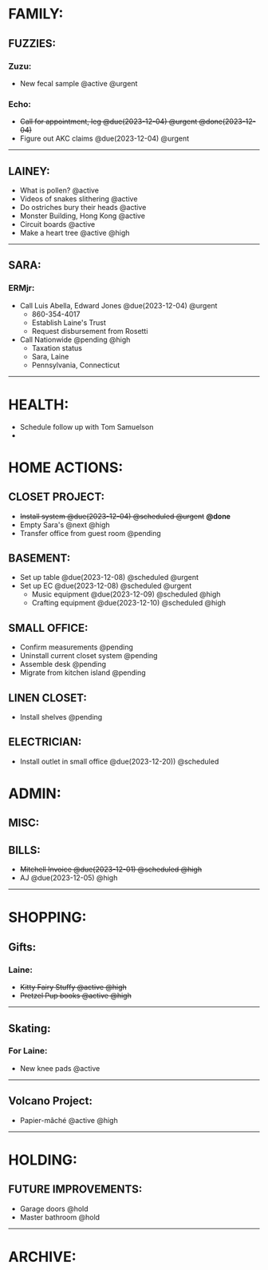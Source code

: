 # FAMILY:
## FUZZIES:
### Zuzu:
   - New fecal sample @active @urgent
### Echo:
- ~~Call for appointment, leg @due(2023-12-04) @urgent @done(2023-12-04)~~
- Figure out AKC claims @due(2023-12-04) @urgent
---
## LAINEY:
- What is pollen? @active
-  Videos of snakes slithering @active
-  Do ostriches bury their heads @active
-  Monster Building, Hong Kong @active
-  Circuit boards @active
- Make a heart tree @active @high
---
## SARA:
### ERMjr:
   - Call Luis Abella, Edward Jones @due(2023-12-04) @urgent
      - 860-354-4017
      - Establish Laine's Trust
      - Request disbursement from Rosetti
   - Call Nationwide @pending @high
       - Taxation status
       - Sara, Laine
       - Pennsylvania, Connecticut
---

# HEALTH:
- Schedule follow up with Tom Samuelson
- 

# HOME ACTIONS:
## CLOSET PROJECT:
-  ~~Install system @due(2023-12-04) @scheduled @urgent~~ **@done**
-  Empty Sara's @next @high
-  Transfer office from guest room @pending

## BASEMENT:
- Set up table @due(2023-12-08) @scheduled @urgent
- Set up EC @due(2023-12-08) @scheduled @urgent
    - Music equipment @due(2023-12-09) @scheduled @high
    - Crafting equipment @due(2023-12-10) @scheduled @high

## SMALL OFFICE:
- Confirm measurements @pending
- Uninstall current closet system @pending
- Assemble desk @pending
- Migrate from kitchen island @pending

## LINEN CLOSET:
- Install shelves @pending

## ELECTRICIAN:
- Install outlet in small office @due(2023-12-20)) @scheduled

# ADMIN:
## MISC:
## BILLS:
- ~~Mitchell Invoice @due(2023-12-01) @scheduled @high~~
- AJ @due(2023-12-05) @high

---

# SHOPPING:
## Gifts:
### Laine:
-  ~~Kitty Fairy Stuffy @active @high~~
-  ~~Pretzel Pup books @active @high~~
---
## Skating:
### For Laine:
- New knee pads @active
---
## Volcano Project:
- Papier-mâché @active @high
---
# HOLDING:
## FUTURE IMPROVEMENTS:
- Garage doors @hold
- Master bathroom @hold

---

# ARCHIVE: